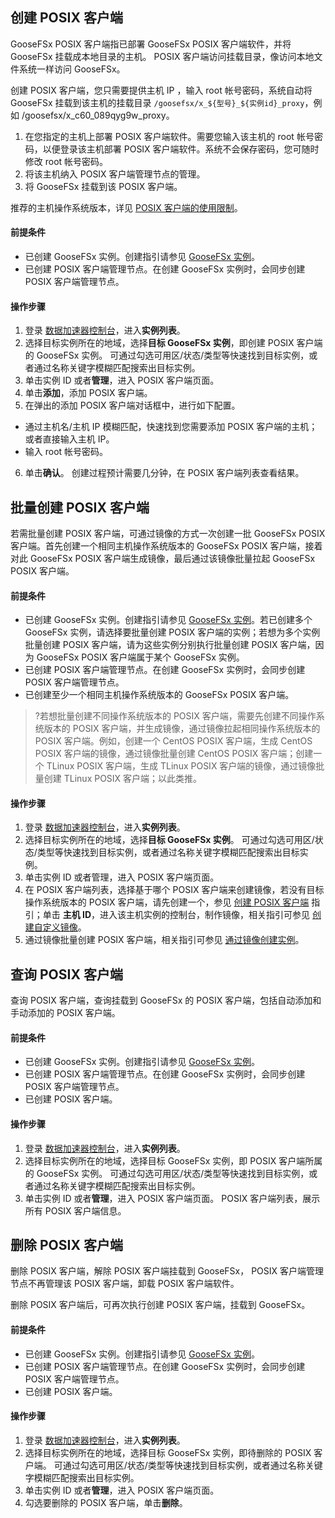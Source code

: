 [](id:1)
## 创建 POSIX 客户端

GooseFSx POSIX 客户端指已部署 GooseFSx POSIX 客户端软件，并将 GooseFSx 挂载成本地目录的主机。 POSIX 客户端访问挂载目录，像访问本地文件系统一样访问 GooseFSx。

创建 POSIX 客户端，您只需要提供主机 IP ，输入 root 帐号密码，系统自动将 GooseFSx 挂载到该主机的挂载目录 `/goosefsx/x_${型号}_${实例id}_proxy`，例如 /goosefsx/x_c60_089qyg9w_proxy。
1. 在您指定的主机上部署 POSIX 客户端软件。需要您输入该主机的 root 帐号密码，以便登录该主机部署 POSIX 客户端软件。系统不会保存密码，您可随时修改 root 帐号密码。
2. 将该主机纳入 POSIX 客户端管理节点的管理。
3. 将 GooseFSx 挂载到该 POSIX 客户端。

推荐的主机操作系统版本，详见 [ POSIX 客户端的使用限制](https://cloud.tencent.com/document/product/1424/77960)。

#### 前提条件

- 已创建 GooseFSx 实例。创建指引请参见 [GooseFSx 实例](https://cloud.tencent.com/document/product/1424/77955)。
- 已创建 POSIX 客户端管理节点。在创建 GooseFSx 实例时，会同步创建 POSIX 客户端管理节点。

#### 操作步骤

1. 登录 [数据加速器控制台](https://console.cloud.tencent.com/goosefs)，进入**实例列表**。
2. 选择目标实例所在的地域，选择**目标 GooseFSx 实例**，即创建 POSIX 客户端的 GooseFSx 实例。
可通过勾选可用区/状态/类型等快速找到目标实例，或者通过名称关键字模糊匹配搜索出目标实例。
3. 单击实例 ID 或者**管理**，进入 POSIX 客户端页面。
4. 单击**添加**，添加 POSIX 客户端。
5. 在弹出的添加 POSIX 客户端对话框中，进行如下配置。
 - 通过主机名/主机 IP 模糊匹配，快速找到您需要添加 POSIX 客户端的主机；或者直接输入主机 IP。
 - 输入 root 帐号密码。
6. 单击**确认**。
创建过程预计需要几分钟，在 POSIX 客户端列表查看结果。


## 批量创建 POSIX 客户端
若需批量创建 POSIX 客户端，可通过镜像的方式一次创建一批 GooseFSx POSIX 客户端。首先创建一个相同主机操作系统版本的 GooseFSx POSIX 客户端，接着对此 GooseFSx POSIX 客户端生成镜像，最后通过该镜像批量拉起 GooseFSx POSIX 客户端。

#### 前提条件

- 已创建 GooseFSx 实例。创建指引请参见 [GooseFSx 实例](https://cloud.tencent.com/document/product/1424/77955)。若已创建多个 GooseFSx 实例，请选择要批量创建 POSIX 客户端的实例；若想为多个实例批量创建 POSIX 客户端，请为这些实例分别执行批量创建 POSIX 客户端，因为 GooseFSx POSIX 客户端属于某个 GooseFSx 实例。
- 已创建 POSIX 客户端管理节点。在创建 GooseFSx 实例时，会同步创建 POSIX 客户端管理节点。
- 已创建至少一个相同主机操作系统版本的 GooseFSx POSIX 客户端。
>?若想批量创建不同操作系统版本的 POSIX 客户端，需要先创建不同操作系统版本的 POSIX 客户端，并生成镜像，通过镜像拉起相同操作系统版本的 POSIX 客户端。例如，创建一个 CentOS POSIX 客户端，生成 CentOS POSIX 客户端的镜像，通过镜像批量创建 CentOS POSIX 客户端；创建一个 TLinux POSIX 客户端，生成 TLinux POSIX 客户端的镜像，通过镜像批量创建 TLinux POSIX 客户端；以此类推。



#### 操作步骤

1. 登录 [数据加速器控制台](https://console.cloud.tencent.com/goosefs)，进入**实例列表**。
2. 选择目标实例所在的地域，选择**目标 GooseFSx 实例**。
可通过勾选可用区/状态/类型等快速找到目标实例，或者通过名称关键字模糊匹配搜索出目标实例。
3. 单击实例 ID 或者管理，进入 POSIX 客户端页面。
4. 在 POSIX 客户端列表，选择基于哪个 POSIX 客户端来创建镜像，若没有目标操作系统版本的 POSIX 客户端，请先创建一个，参见 [创建 POSIX 客户端](#1) 指引；单击 **主机 ID**，进入该主机实例的控制台，制作镜像，相关指引可参见 [创建自定义镜像](https://cloud.tencent.com/document/product/213/4942)。
5. 通过镜像批量创建 POSIX 客户端，相关指引可参见 [通过镜像创建实例](https://cloud.tencent.com/document/product/213/44265)。


## 查询 POSIX 客户端

查询 POSIX 客户端，查询挂载到 GooseFSx 的 POSIX 客户端，包括自动添加和手动添加的 POSIX 客户端。

#### 前提条件

- 已创建 GooseFSx 实例。创建指引请参见 [GooseFSx 实例](https://cloud.tencent.com/document/product/1424/77955)。
- 已创建 POSIX 客户端管理节点。在创建 GooseFSx 实例时，会同步创建 POSIX 客户端管理节点。
- 已创建 POSIX 客户端。


#### 操作步骤

1. 登录 [数据加速器控制台](https://console.cloud.tencent.com/goosefs)，进入**实例列表**。
2. 选择目标实例所在的地域，选择目标 GooseFSx 实例，即 POSIX 客户端所属的 GooseFSx 实例。
可通过勾选可用区/状态/类型等快速找到目标实例，或者通过名称关键字模糊匹配搜索出目标实例。
3. 单击实例 ID 或者**管理**，进入 POSIX 客户端页面。
 POSIX 客户端列表，展示所有 POSIX 客户端信息。


## 删除 POSIX 客户端

删除 POSIX 客户端，解除 POSIX 客户端挂载到 GooseFSx， POSIX 客户端管理节点不再管理该 POSIX 客户端，卸载 POSIX 客户端软件。

删除 POSIX 客户端后，可再次执行创建 POSIX 客户端，挂载到 GooseFSx。

#### 前提条件

- 已创建 GooseFSx 实例。创建指引请参见 [GooseFSx 实例](https://cloud.tencent.com/document/product/1424/77955)。
- 已创建 POSIX 客户端管理节点。在创建 GooseFSx 实例时，会同步创建 POSIX 客户端管理节点。
- 已创建 POSIX 客户端。


#### 操作步骤

1. 登录 [数据加速器控制台](https://console.cloud.tencent.com/goosefs)，进入**实例列表**。
2. 选择目标实例所在的地域，选择目标 GooseFSx 实例，即待删除的 POSIX 客户端。
可通过勾选可用区/状态/类型等快速找到目标实例，或者通过名称关键字模糊匹配搜索出目标实例。
3. 单击实例 ID 或者**管理**，进入 POSIX 客户端页面。
4. 勾选要删除的 POSIX 客户端，单击**删除**。



